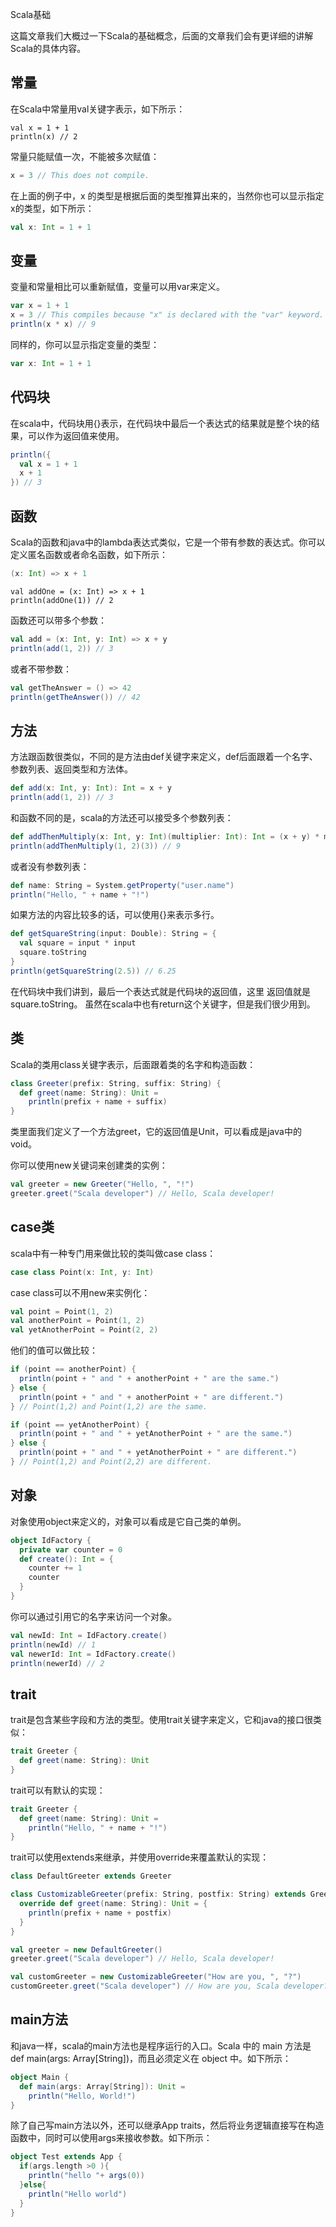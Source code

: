 Scala基础

这篇文章我们大概过一下Scala的基础概念，后面的文章我们会有更详细的讲解Scala的具体内容。

## 常量

在Scala中常量用val关键字表示，如下所示：

~~~sala
val x = 1 + 1
println(x) // 2
~~~

常量只能赋值一次，不能被多次赋值：

~~~scala
x = 3 // This does not compile.
~~~

在上面的例子中，x 的类型是根据后面的类型推算出来的，当然你也可以显示指定x的类型，如下所示：

~~~scala
val x: Int = 1 + 1
~~~

## 变量

变量和常量相比可以重新赋值，变量可以用var来定义。

~~~scala
var x = 1 + 1
x = 3 // This compiles because "x" is declared with the "var" keyword.
println(x * x) // 9
~~~

同样的，你可以显示指定变量的类型：

~~~scala
var x: Int = 1 + 1
~~~

## 代码块

在scala中，代码块用{}表示，在代码块中最后一个表达式的结果就是整个块的结果，可以作为返回值来使用。

~~~scala
println({
  val x = 1 + 1
  x + 1
}) // 3
~~~

## 函数

Scala的函数和java中的lambda表达式类似，它是一个带有参数的表达式。你可以定义匿名函数或者命名函数，如下所示：

~~~scala
(x: Int) => x + 1
~~~

~~~sala
val addOne = (x: Int) => x + 1
println(addOne(1)) // 2
~~~

函数还可以带多个参数：

~~~scala
val add = (x: Int, y: Int) => x + y
println(add(1, 2)) // 3
~~~

或者不带参数：
~~~scala
val getTheAnswer = () => 42
println(getTheAnswer()) // 42
~~~

## 方法

方法跟函数很类似，不同的是方法由def关键字来定义，def后面跟着一个名字、参数列表、返回类型和方法体。

~~~scala
def add(x: Int, y: Int): Int = x + y
println(add(1, 2)) // 3
~~~

和函数不同的是，scala的方法还可以接受多个参数列表：

~~~scala
def addThenMultiply(x: Int, y: Int)(multiplier: Int): Int = (x + y) * multiplier
println(addThenMultiply(1, 2)(3)) // 9
~~~

或者没有参数列表：
~~~scala
def name: String = System.getProperty("user.name")
println("Hello, " + name + "!")
~~~

如果方法的内容比较多的话，可以使用{}来表示多行。

~~~scala
def getSquareString(input: Double): String = {
  val square = input * input
  square.toString
}
println(getSquareString(2.5)) // 6.25
~~~

在代码块中我们讲到，最后一个表达式就是代码块的返回值，这里
返回值就是square.toString。 虽然在scala中也有return这个关键字，但是我们很少用到。

## 类

Scala的类用class关键字表示，后面跟着类的名字和构造函数：

~~~scala
class Greeter(prefix: String, suffix: String) {
  def greet(name: String): Unit =
    println(prefix + name + suffix)
}
~~~

类里面我们定义了一个方法greet，它的返回值是Unit，可以看成是java中的void。

你可以使用new关键词来创建类的实例：

~~~scala
val greeter = new Greeter("Hello, ", "!")
greeter.greet("Scala developer") // Hello, Scala developer!
~~~

## case类

scala中有一种专门用来做比较的类叫做case class：

~~~scala
case class Point(x: Int, y: Int)
~~~

case class可以不用new来实例化：

~~~scala
val point = Point(1, 2)
val anotherPoint = Point(1, 2)
val yetAnotherPoint = Point(2, 2)
~~~

他们的值可以做比较：

~~~scala
if (point == anotherPoint) {
  println(point + " and " + anotherPoint + " are the same.")
} else {
  println(point + " and " + anotherPoint + " are different.")
} // Point(1,2) and Point(1,2) are the same.

if (point == yetAnotherPoint) {
  println(point + " and " + yetAnotherPoint + " are the same.")
} else {
  println(point + " and " + yetAnotherPoint + " are different.")
} // Point(1,2) and Point(2,2) are different.
~~~

## 对象

对象使用object来定义的，对象可以看成是它自己类的单例。

~~~scala
object IdFactory {
  private var counter = 0
  def create(): Int = {
    counter += 1
    counter
  }
}
~~~

你可以通过引用它的名字来访问一个对象。

~~~scala
val newId: Int = IdFactory.create()
println(newId) // 1
val newerId: Int = IdFactory.create()
println(newerId) // 2
~~~

## trait

trait是包含某些字段和方法的类型。使用trait关键字来定义，它和java的接口很类似：

~~~scala
trait Greeter {
  def greet(name: String): Unit
}
~~~

trait可以有默认的实现：

~~~scala
trait Greeter {
  def greet(name: String): Unit =
    println("Hello, " + name + "!")
}
~~~

trait可以使用extends来继承，并使用override来覆盖默认的实现：

~~~scala
class DefaultGreeter extends Greeter

class CustomizableGreeter(prefix: String, postfix: String) extends Greeter {
  override def greet(name: String): Unit = {
    println(prefix + name + postfix)
  }
}

val greeter = new DefaultGreeter()
greeter.greet("Scala developer") // Hello, Scala developer!

val customGreeter = new CustomizableGreeter("How are you, ", "?")
customGreeter.greet("Scala developer") // How are you, Scala developer?
~~~




## main方法

和java一样，scala的main方法也是程序运行的入口。Scala 中的 main 方法是 def main(args: Array[String])，而且必须定义在 object 中。如下所示：

~~~scala
object Main {
  def main(args: Array[String]): Unit =
    println("Hello, World!")
}
~~~

除了自己写main方法以外，还可以继承App traits，然后将业务逻辑直接写在构造函数中，同时可以使用args来接收参数。如下所示：

~~~scala
object Test extends App {
  if(args.length >0 ){
    println("hello "+ args(0))
  }else{
    println("Hello world")
  }
}
~~~

